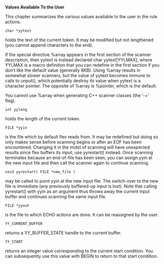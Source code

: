 **Values Available To the User**

This chapter summarizes the various values available to the user in the rule actions.

```
char *yytext
```

holds the text of the current token. It may be modified but not lengthened (you cannot append characters to the end).

If the special directive %array appears in the first section of the scanner description, then yytext is instead declared char yytext[YYLMAX], where YYLMAX is a macro definition that you can redefine in the first section if you don’t like the default value (generally 8KB). Using %array results in somewhat slower scanners, but the value of yytext becomes immune to calls to unput(), which potentially destroy its value when yytext is a character pointer. The opposite of %array is %pointer, which is the default.

You cannot use %array when generating C++ scanner classes (the ‘-+’ flag).

```
int yyleng
```
holds the length of the current token.

```
FILE *yyin
```
is the file which by default flex reads from. It may be redefined but doing so only makes sense before scanning begins or after an EOF has been encountered. Changing it in the midst of scanning will have unexpected results since flex buffers its input; use yyrestart() instead. Once scanning terminates because an end-of-file has been seen, you can assign yyin at the new input file and then call the scanner again to continue scanning.

```
void yyrestart( FILE *new_file )
```
may be called to point yyin at the new input file. The switch-over to the new file is immediate (any previously buffered-up input is lost). Note that calling yyrestart() with yyin as an argument thus throws away the current input buffer and continues scanning the same input file.

```
FILE *yyout
```
is the file to which ECHO actions are done. It can be reassigned by the user.

```
YY_CURRENT_BUFFER
```
returns a YY_BUFFER_STATE handle to the current buffer.

```
YY_START
```
returns an integer value corresponding to the current start condition. You can subsequently use this value with BEGIN to return to that start condition.